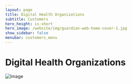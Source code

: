 ```yaml
---
layout: page
title: Digital Health Organizations
subtitle: Customers
hero_height: is-short
hero_image: /website/img/guardian-web-home-cover-1.jpg
show_sidebar: false
menubar: customers_menu
---
```


# Digital Health Organizations

![Image](/website/img/digital-health-organizations.jpg)